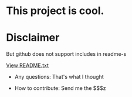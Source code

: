This project is cool.
================================


Disclaimer
==========

But github does not support includes in readme-s

[View README.txt](subfolder/README.txt)

* Any questions:
That's what I thought

* How to contribute:
Send me the $$$z
